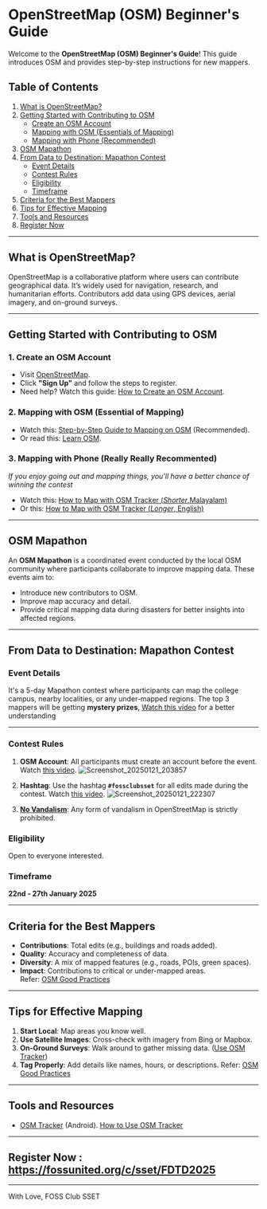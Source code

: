 # OpenStreetMap (OSM) Beginner's Guide  

Welcome to the **OpenStreetMap (OSM) Beginner's Guide**! This guide introduces OSM and provides step-by-step instructions for new mappers. 

## Table of Contents  

1. [What is OpenStreetMap?](#what-is-openstreetmap)  
2. [Getting Started with Contributing to OSM](#getting-started-with-contributing-to-osm)  
   - [Create an OSM Account](#1-create-an-osm-account)  
   - [Mapping with OSM (Essentials of Mapping)](#2-mapping-with-osm-essentials-of-mapping)  
   - [Mapping with Phone (Recommended)](#3-mapping-with-phone-really-really-recommended)  
3. [OSM Mapathon](#osm-mapathon)  
4. [From Data to Destination: Mapathon Contest](#from-data-to-destination-mapathon-contest)  
   - [Event Details](#event-details)  
   - [Contest Rules](#contest-rules)  
   - [Eligibility](#eligibility)  
   - [Timeframe](#timeframe)  
5. [Criteria for the Best Mappers](#criteria-for-the-best-mappers)  
6. [Tips for Effective Mapping](#tips-for-effective-mapping)  
7. [Tools and Resources](#tools-and-resources)  
8. [Register Now](#register-now)  

---

## What is OpenStreetMap?  

OpenStreetMap is a collaborative platform where users can contribute geographical data. It’s widely used for navigation, research, and humanitarian efforts. Contributors add data using GPS devices, aerial imagery, and on-ground surveys.  

---

## Getting Started with Contributing to OSM  

### 1. Create an OSM Account  

- Visit [OpenStreetMap](https://www.openstreetmap.org/).  
- Click **"Sign Up"** and follow the steps to register.  
- Need help? Watch this guide: [How to Create an OSM Account](https://youtu.be/F2c6Edonnlo).  

### 2. Mapping with OSM (Essential of Mapping)

- Watch this: [Step-by-Step Guide to Mapping on OSM](https://youtu.be/Ir-3K0pjwOI) (Recommended).  
- Or read this: [Learn OSM](https://learnosm.org/en/beginner/introduction/).

### 3. Mapping with Phone (Really Really Recommented)
*If you enjoy going out and mapping things, you'll have a better chance of winning the contest*
- Watch this: [How to Map with OSM Tracker (*Shorter*,Malayalam)](https://youtu.be/bIRGXkmhw5k?feature=shared)
- Or this: [How to Map with OSM Tracker (*Longer*, English)](https://youtu.be/37-lilNEyOU?feature=shared)
---
## OSM Mapathon  

An **OSM Mapathon** is a coordinated event conducted by the local OSM community where participants collaborate to improve mapping data. These events aim to:  

- Introduce new contributors to OSM.  
- Improve map accuracy and detail.  
- Provide critical mapping data during disasters for better insights into affected regions.  

---

## From Data to Destination: Mapathon Contest  

### Event Details  

It's a 5-day Mapathon contest where participants can map the college campus, nearby localities, or any under-mapped regions. The top 3 mappers will be getting **mystery prizes**, [Watch this video](https://youtu.be/5FwMgCsyuwg) for a better understanding

---

### Contest Rules  

1. **OSM Account**: All participants must create an account before the event. Watch [this video](https://www.youtube.com/watch?v=5FwMgCsyuwg&t=197s).
  ![Screenshot_20250121_203857](https://github.com/user-attachments/assets/c6e878db-7d6e-4cb0-93f9-a690f4e22f86)

3. **Hashtag**: Use the hashtag **`#fossclubsset`** for all edits made during the contest. Watch [this video](https://www.youtube.com/watch?v=5FwMgCsyuwg&t=246s).
    ![Screenshot_20250121_222307](https://github.com/user-attachments/assets/3d84bd5d-4515-4102-84e2-c13f11026bed)

5. [**No Vandalism**](https://wiki.openstreetmap.org/wiki/Vandalism): Any form of vandalism in OpenStreetMap is strictly prohibited.  

### Eligibility  

Open to everyone interested.  

### Timeframe  

**22nd - 27th January 2025**  

---

## Criteria for the Best Mappers  

- **Contributions**: Total edits (e.g., buildings and roads added).  
- **Quality**: Accuracy and completeness of data.  
- **Diversity**: A mix of mapped features (e.g., roads, POIs, green spaces).
- **Impact**: Contributions to critical or under-mapped areas.  
Refer: [OSM Good Practices](https://wiki.openstreetmap.org/wiki/Good_practice)
---

## Tips for Effective Mapping  

1. **Start Local**: Map areas you know well.  
2. **Use Satellite Images**: Cross-check with imagery from Bing or Mapbox.  
3. **On-Ground Surveys**: Walk around to gather missing data. ([Use OSM Tracker](https://youtu.be/bIRGXkmhw5k)) 
4. **Tag Properly**: Add details like names, hours, or descriptions. 
Refer: [OSM Good Practices](https://wiki.openstreetmap.org/wiki/Good_practice)
---

## Tools and Resources  

- [OSM Tracker](https://play.google.com/store/apps/details?id=net.osmtracker&pcampaignid=web_share) (Android). [How to Use OSM Tracker](https://youtu.be/bIRGXkmhw5k) 

---

## Register Now : https://fossunited.org/c/sset/FDTD2025
---

With Love, FOSS Club SSET
